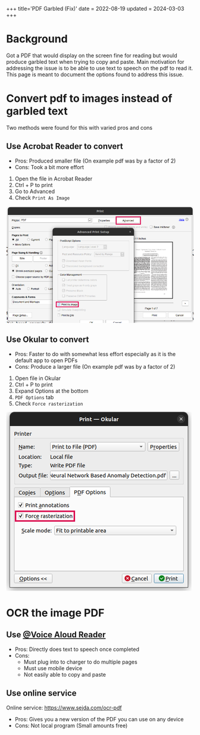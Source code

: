 +++
title='PDF Garbled (Fix)'
date = 2022-08-19
updated = 2024-03-03
+++

# Background

Got a PDF that would display on the screen fine for reading but would produce garbled text when trying to copy and
paste.
Main motivation for addressing the issue is to be able to use text to speech on the pdf to read it.
This page is meant to document the options found to address this issue.

# Convert pdf to images instead of garbled text

Two methods were found for this with varied pros and cons

## Use Acrobat Reader to convert

- Pros: Produced smaller file (On example pdf was by a factor of 2)
- Cons: Took a bit more effort

1. Open the file in Acrobat Reader
2. Ctrl + P to print
3. Go to Advanced
4. Check `Print As Image`

![Acrobat Reader Screenshot](acrobat_reader_to_img.png)

## Use Okular to convert

- Pros: Faster to do with somewhat less effort especially as it is the default app to open PDFs
- Cons: Produce a larger file (On example pdf was by a factor of 2)

1. Open file in Okular
2. Ctrl + P to print
3. Expand Options at the bottom
4. `PDF Options` tab
5. Check `Force rasterization`

![Okular Screenshot](okular_to_img.png)

# OCR the image PDF

## Use [@Voice Aloud Reader](https://play.google.com/store/apps/details?id=com.hyperionics.avar)

- Pros: Directly does text to speech once completed
- Cons:
  - Must plug into to charger to do multiple pages
  - Must use mobile device
  - Not easily able to copy and paste

## Use online service

Online service: <https://www.sejda.com/ocr-pdf>

- Pros: Gives you a new version of the PDF you can use on any device
- Cons: Not local program (Small amounts free)
